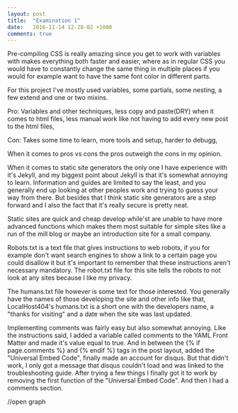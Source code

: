 ```yaml
---
layout: post
title:  "Examination 1"
date:   2016-11-14 12-28-02 +1000
comments: true
---
```


Pre-compiling CSS is really amazing since you get to work with variables with makes everything both faster and easier,
where as in regular CSS you would have to constantly change the same thing in multiple places if you would for example
 want to have the same font color in different parts.

For this project I've mostly used variables, some partials, some nesting, a few extend and one or two mixins.

Pro: Variables and other techniques, less copy and paste(DRY) when it comes to html files, less manual work like not
having to add every new post to the html files,

Con: Takes some time to learn, more tools and setup, harder to debugg,

When it comes to pros vs cons the pros outweigh the cons in my opinion.

When it comes to static site generators the only one I have experience with it's Jekyll, and my biggest point about Jekyll
is that it's somewhat annoying to learn. Information and guides are limited to say the least, and you generally
end up looking at other peoples work and trying to guess your way from there. But besides that I think static site
generators are a step forward and I also the fact that it's really secure is pretty neat.

Static sites are quick and cheap develop while'st are unable to have more advanced functions which makes them most
suitable for simple sites like a run of the mill blog or maybe an introduction site for a small company.

Robots.txt is a text file that gives instructions to web robots, if you for example don't want search
engines to show a link to a certain page you could disallow it but it's important to remember that these instructions
 aren't necessary mandatory.
The robot.txt file for this site tells the robots to not look at any sites because I like my privacy.

The humans.txt file however is some text for those interested. You generally have the names of those developing the site
and other info like that, LocalHost404's humans.txt is a short one with the developers name, a "thanks for visiting"
and a date when the site was last updated.


Implementing comments was fairly easy but also somewhat annoying. Like the instructions said, I added a variable called
comments to the YAML Front Matter and made it's value equal to true. And in between the {% if page.comments %} and
{% endif %} tags in the post layout, added the "Universal Embed Code", finally made an account for disqus. But that
didn't work, I only got a message that disqus couldn't load and was linked to the troubleshooting guide. After trying a
few things I finally got it to work by removing the first function of the "Universal Embed Code". And then I had a
comments section.


//open graph


